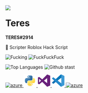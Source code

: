 <img align='left' src='https://tr.rbxcdn.com/e70529488f2b32fd6cba3ec7e7c9e526/150/150/AvatarHeadshot/Png' width='20%'>

# Teres

**TERES#2914**

📁 Scripter Roblox Hack Script

![Fucking](https://komarev.com/ghpvc/?username=accountnop&color=ff54c6)
![FuckFuckFuck](https://img.shields.io/badge/Discord-TERES%232914-blue)

![Top Languages](https://github-readme-stats.vercel.app/api/top-langs/?username=accountnop&show_icons=true&theme=radical)
![Github stast](https://github-readme-stats.vercel.app/api?username=accountnop&count_private=true&show_icons=true&theme=radical)

<p align="left"> <a href="https://www.lua.org" target="_blank"> <img src="https://cdn.discordapp.com/attachments/876841802324402186/886364473508646912/1200px-Lua-Logo.svg.png" alt="azure" width="40" height="40"/> </a> <a href="https://www.python.org" target="_blank"> <img src="https://raw.githubusercontent.com/devicons/devicon/master/icons/python/python-original.svg" alt="azure" width="40" height="40"/> </a> 
<a href="https://code.visualstudio.com" target="_blank"> <img src="https://raw.githubusercontent.com/devicons/devicon/master/icons/visualstudio/visualstudio-plain.svg" alt="azure" width="40" height="40"/> </a> <a href="https://code.visualstudio.com" target="_blank"> <img src="https://raw.githubusercontent.com/devicons/devicon/master/icons/vscode/vscode-original.svg" alt="azure" width="40" height="40"/> </a> <a href="https://atom.io" target="_blank"> <img src="https://cdn.jsdelivr.net/gh/devicons/devicon/icons/atom/atom-original.svg" alt="azure" width="40" height="40"/>
 </p>
